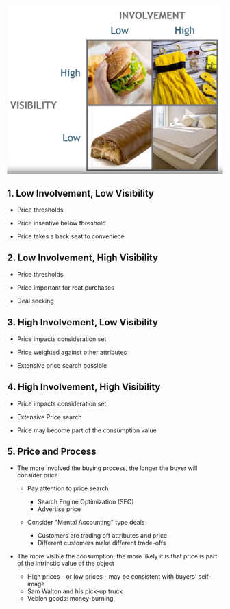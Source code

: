 <img src="Img/03_Mapping_Purchase_Processes_1.jpg">

## 1. Low Involvement, Low Visibility

- Price thresholds

- Price insentive below threshold

- Price takes a back seat to conveniece

## 2. Low Involvement, High Visibility

- Price thresholds

- Price important for reat purchases

- Deal seeking

## 3. High Involvement, Low Visibility

- Price impacts consideration set

- Price weighted against other attributes

- Extensive price search possible

## 4. High Involvement, High Visibility

- Price impacts consideration set

- Extensive Price search

- Price may become part of the consumption value

## 5. Price and Process

- The more involved the buying process, the longer the buyer will consider price
    - Pay attention to price search
        - Search Engine Optimization (SEO)
        - Advertise price

    - Consider "Mental Accounting" type deals
        - Customers are trading off attributes and price
        - Different customers make different trade-offs

    
- The more visible the consumption, the more likely it is that price is part of the intrinstic value of the object
    - High prices - or low prices - may be consistent with buyers' self-image
    - Sam Walton and his pick-up truck
    - Veblen goods: money-burning
    